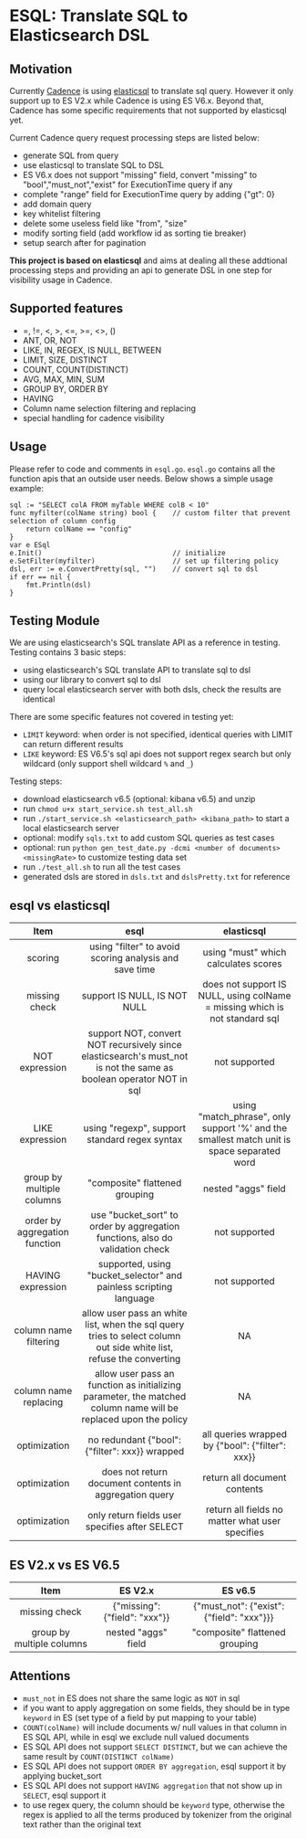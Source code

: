 # ESQL: Translate SQL to Elasticsearch DSL

## Motivation
Currently [Cadence](https://github.com/uber/cadence) is using [elasticsql](https://github.com/cch123/elasticsql) to translate sql query. However it only support up to ES V2.x while Cadence is using ES V6.x. Beyond that, Cadence has some specific requirements that not supported by elasticsql yet.

Current Cadence query request processing steps are listed below:
- generate SQL from query
- use elasticsql to translate SQL to DSL
- ES V6.x does not support "missing" field, convert "missing" to "bool","must_not","exist" for ExecutionTime query if any
- complete "range" field for ExecutionTime query by adding {"gt": 0}
- add domain query
- key whitelist filtering
- delete some useless field like "from", "size"
- modify sorting field (add workflow id as sorting tie breaker)
- setup search after for pagination

**This project is based on elasticsql** and aims at dealing all these addtional processing steps and providing an api to generate DSL in one step for visibility usage in Cadence.


## Supported features
- =, !=, <, >, <=, >=, <>, ()
- ANT, OR, NOT
- LIKE, IN, REGEX, IS NULL, BETWEEN
- LIMIT, SIZE, DISTINCT
- COUNT, COUNT(DISTINCT)
- AVG, MAX, MIN, SUM
- GROUP BY, ORDER BY
- HAVING
- Column name selection filtering and replacing
- special handling for cadence visibility


## Usage
Please refer to code and comments in `esql.go`. `esql.go` contains all the function apis that an outside user needs. Below shows a simple usage example:
~~~~
sql := "SELECT colA FROM myTable WHERE colB < 10"
func myfilter(colName string) bool {    // custom filter that prevent selection of column config
    return colName == "config"
}
var e ESql
e.Init()                                // initialize
e.SetFilter(myfilter)                   // set up filtering policy
dsl, err := e.ConvertPretty(sql, "")    // convert sql to dsl
if err == nil {
    fmt.Println(dsl)
}
~~~~


## Testing Module
We are using elasticsearch's SQL translate API as a reference in testing. Testing contains 3 basic steps:
- using elasticsearch's SQL translate API to translate sql to dsl
- using our library to convert sql to dsl
- query local elasticsearch server with both dsls, check the results are identical

There are some specific features not covered in testing yet:
- `LIMIT` keyword: when order is not specified, identical queries with LIMIT can return different results
- `LIKE` keyword: ES V6.5's sql api does not support regex search but only wildcard (only support shell wildcard `%` and `_`)

Testing steps:
- download elasticsearch v6.5 (optional: kibana v6.5) and unzip
- run `chmod u+x start_service.sh test_all.sh`
- run `./start_service.sh <elasticsearch_path> <kibana_path>` to start a local elasticsearch server
- optional: modify `sqls.txt` to add custom SQL queries as test cases
- optional: run `python gen_test_date.py -dcmi <number of documents> <missingRate>` to customize testing data set
- run `./test_all.sh` to run all the test cases
- generated dsls are stored in `dsls.txt` and `dslsPretty.txt` for reference


## esql vs elasticsql
|Item|esql|elasticsql|
|:-:|:-:|:-:|
|scoring|using "filter" to avoid scoring analysis and save time|using "must" which calculates scores|
|missing check|support IS NULL, IS NOT NULL|does not support IS NULL, using colName = missing which is not standard sql|
|NOT expression|support NOT, convert NOT recursively since elasticsearch's must_not is not the same as boolean operator NOT in sql|not supported|
|LIKE expression|using "regexp", support standard regex syntax|using "match_phrase", only support '%' and the smallest match unit is space separated word|
|group by multiple columns|"composite" flattened grouping|nested "aggs" field|
|order by aggregation function|use "bucket_sort" to order by aggregation functions, also do validation check|not supported|
|HAVING expression|supported, using "bucket_selector" and painless scripting language|not supported|
|column name filtering|allow user pass an white list, when the sql query tries to select column out side white list, refuse the converting|NA|
|column name replacing|allow user pass an function as initializing parameter, the matched column name will be replaced upon the policy|NA|
|optimization|no redundant {"bool": {"filter": xxx}} wrapped|all queries wrapped by {"bool": {"filter": xxx}}|
|optimization|does not return document contents in aggregation query|return all document contents|
|optimization|only return fields user specifies after SELECT|return all fields no matter what user specifies|


## ES V2.x vs ES V6.5
|Item|ES V2.x|ES v6.5|
|:-:|:-:|:-:|
|missing check|{"missing": {"field": "xxx"}}|{"must_not": {"exist": {"field": "xxx"}}}|
|group by multiple columns|nested "aggs" field|"composite" flattened grouping|


## Attentions
- `must_not` in ES does not share the same logic as `NOT` in sql
- if you want to apply aggregation on some fields, they should be in type `keyword` in ES (set type of a field by put mapping to your table)
- `COUNT(colName)` will include documents w/ null values in that column in ES SQL API, while in esql we exclude null valued documents
- ES SQL API does not support `SELECT DISTINCT`, but we can achieve the same result by `COUNT(DISTINCT colName)`
- ES SQL API does not support `ORDER BY aggregation`, esql support it by applying bucket_sort
- ES SQL API does not support `HAVING aggregation` that not show up in `SELECT`, esql support it
- to use regex query, the column should be `keyword` type, otherwise the regex is applied to all the terms produced by tokenizer from the original text rather than the original text

